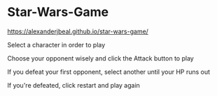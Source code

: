 # Star-Wars-Game

https://alexanderjbeal.github.io/star-wars-game/

Select a character in order to play

Choose your opponent wisely and click the Attack button to play

If you defeat your first opponent, select another until your HP runs out

If you're defeated, click restart and play again
